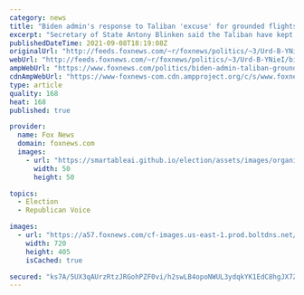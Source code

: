 ```yaml
---
category: news
title: "Biden admin's response to Taliban 'excuse' for grounded flights slammed by lawmakers"
excerpt: "Secretary of State Antony Blinken said the Taliban have kept planes grounded because evacuees lack required visa documentation, but Republicans are frustrated with the administration’s “excuse.”"
publishedDateTime: 2021-09-08T18:19:08Z
originalUrl: "http://feeds.foxnews.com/~r/foxnews/politics/~3/Urd-B-YNieI/biden-admin-taliban-grounded-flights-lawmakers"
webUrl: "http://feeds.foxnews.com/~r/foxnews/politics/~3/Urd-B-YNieI/biden-admin-taliban-grounded-flights-lawmakers"
ampWebUrl: "https://www.foxnews.com/politics/biden-admin-taliban-grounded-flights-lawmakers.amp"
cdnAmpWebUrl: "https://www-foxnews-com.cdn.ampproject.org/c/s/www.foxnews.com/politics/biden-admin-taliban-grounded-flights-lawmakers.amp"
type: article
quality: 168
heat: 168
published: true

provider:
  name: Fox News
  domain: foxnews.com
  images:
    - url: "https://smartableai.github.io/election/assets/images/organizations/foxnews.com-50x50.jpg"
      width: 50
      height: 50

topics:
  - Election
  - Republican Voice

images:
  - url: "https://a57.foxnews.com/cf-images.us-east-1.prod.boltdns.net/v1/static/694940094001/2e5b21bf-685d-49c1-a532-196bcdaa6507/7a27150e-99b5-4aed-834a-f74efdfb03b7/1280x720/match/720/405/image.jpg?ve=1&tl=1"
    width: 720
    height: 405
    isCached: true

secured: "ks7A/5UX3qAUrzRtzJRGohPZF0vi/h2swLB4opoNWUL3ydqkYK1EdC8hgJX7ZBiQyWDWA0aOYokLJHcLzSY1IDi7EiIUNTsqD/9M8FOXWNZC+x8UUjWfX2dfEuiKz09pfj9rxe6n9hmtGUThhHFbzRYpPIk056POd0px3g/lwmiPL4lq5ia03T46feo0YonAQwgNr+9ZFySOI+yTGPYygiwpj5qHYBOEee2tfv8vpr2X/rN6yHn1y/7wB28M9VArpt5uOZKaOqx2BwgKkSm+93kowz6NJltXyGVrrff3F3BU99t0szUbVXsyLjcoJdo5whN65iXCaHBAogQ8L4siiPFvZ3BwXhCa9s3KCSRQmGo=;77JPss4WvYlvKGOF3M10GA=="
---
```


